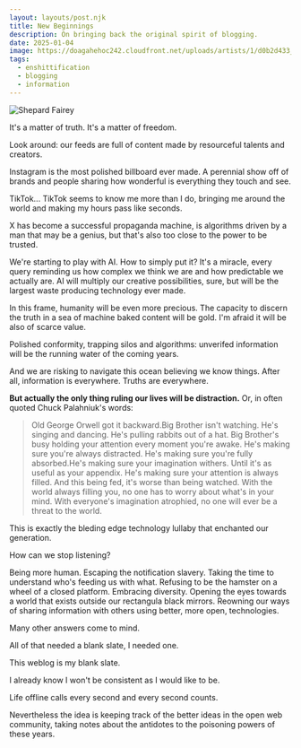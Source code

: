 ```yaml
---
layout: layouts/post.njk
title: New Beginnings
description: On bringing back the original spirit of blogging.
date: 2025-01-04
image: https://doagahehoc242.cloudfront.net/uploads/artists/1/d0b2d433_6-eyes-wide-open-canvas-500.webp
tags:
  - enshittification
  - blogging
  - information
---
```


![Shepard Fairey](https://doagahehoc242.cloudfront.net/uploads/artists/1/d0b2d433_6-eyes-wide-open-canvas-500.webp)

It's a matter of truth.
It's a matter of freedom.

Look around: our feeds are full of content made by resourceful talents and creators. 

Instagram is the most polished billboard ever made. A perennial show off of brands and people sharing how wonderful is everything they touch and see. 

TikTok... TikTok seems to know me more than I do, bringing me around the world and making my hours pass like seconds. 

X has become a successful propaganda machine, is algorithms driven by a man that may be a genius, but that's also too close to the power to be trusted.

We're starting to play with AI. How to simply put it? It's a miracle, every query reminding us how complex we think we are and how predictable we actually are. 
AI will multiply our creative possibilities, sure, but will be the largest waste producing technology ever made. 

In this frame, humanity will be even more precious. The capacity to discern the truth in a sea of machine baked content will be gold. I'm afraid it will be also of scarce value. 

Polished conformity, trapping silos and algorithms: unverifed information will be the running water of the coming years. 

And we are risking to navigate this ocean believing we know things. After all,  information is everywhere. Truths are everywhere. 

**But actually the only thing ruling our lives will be distraction.** Or, in often quoted Chuck Palahniuk's words:

> Old George Orwell got it backward.Big Brother isn't watching. He's singing and dancing. He's pulling rabbits out of a hat. Big Brother's busy holding your attention every moment you're awake. He's making sure you're always distracted. He's making sure you're fully absorbed.He's making sure your imagination withers. Until it's as useful as your appendix. He's making sure your attention is always filled. And this being fed, it's worse than being watched. With the world always filling you, no one has to worry about what's in your mind. With everyone's imagination atrophied, no one will ever be a threat to the world.

This is exactly the bleding edge technology lullaby that enchanted our generation. 

How can we stop listening?

Being more human. Escaping the notification slavery. Taking the time to understand who's feeding us with what. Refusing to be the hamster on a wheel of a closed platform. Embracing diversity. Opening the eyes towards a world that exists outside our rectangula black mirrors. Reowning our ways of sharing information with others using better, more open, technologies.

Many other answers come to mind.

All of that needed a blank slate, I needed one.

This weblog is my blank slate.

I already know I won't be consistent as I would like to be.

Life offline calls every second and every second counts.

Nevertheless the idea is keeping track of the better ideas in the open web community, taking notes about the antidotes to the poisoning powers of these years.